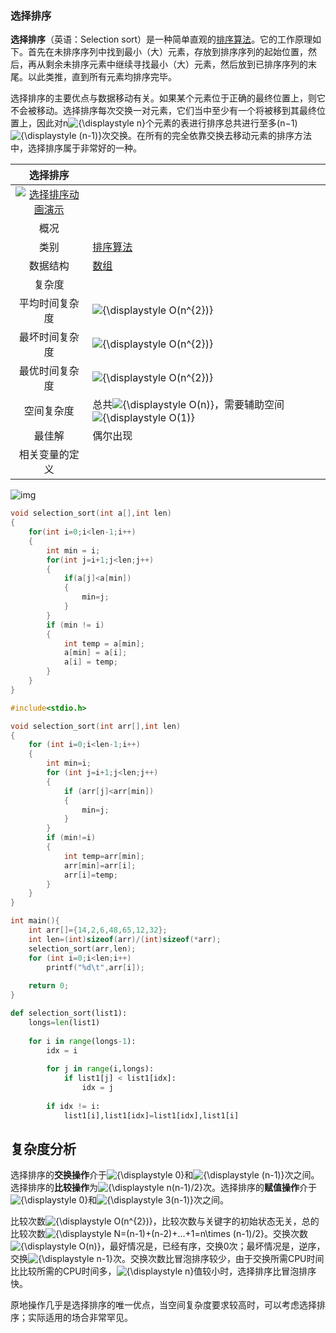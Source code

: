 ### 选择排序

**选择排序**（英语：Selection sort）是一种简单直观的[排序算法](https://zh.wikipedia.org/wiki/排序算法)。它的工作原理如下。首先在未排序序列中找到最小（大）元素，存放到排序序列的起始位置，然后，再从剩余未排序元素中继续寻找最小（大）元素，然后放到已排序序列的末尾。以此类推，直到所有元素均排序完毕。

选择排序的主要优点与数据移动有关。如果某个元素位于正确的最终位置上，则它不会被移动。选择排序每次交换一对元素，它们当中至少有一个将被移到其最终位置上，因此对n![{\displaystyle n}](https://wikimedia.org/api/rest_v1/media/math/render/svg/a601995d55609f2d9f5e233e36fbe9ea26011b3b)个元素的表进行排序总共进行至多(n−1)![{\displaystyle (n-1)}](https://wikimedia.org/api/rest_v1/media/math/render/svg/df88c6333caaf6471cf277f24b802ff9931b133e)次交换。在所有的完全依靠交换去移动元素的排序方法中，选择排序属于非常好的一种。

|                           选择排序                           |                                                              |
| :----------------------------------------------------------: | ------------------------------------------------------------ |
| [![选择排序动画演示](https://upload.wikimedia.org/wikipedia/commons/b/b0/Selection_sort_animation.gif)](https://zh.wikipedia.org/wiki/File:Selection_sort_animation.gif) |                                                              |
|                             概况                             |                                                              |
|                             类别                             | [排序算法](https://zh.wikipedia.org/wiki/排序算法)           |
|                           数据结构                           | [数组](https://zh.wikipedia.org/wiki/數組)                   |
|                            复杂度                            |                                                              |
|                        平均时间复杂度                        | ![{\displaystyle O(n^{2})}](https://wikimedia.org/api/rest_v1/media/math/render/svg/6cd9594a16cb898b8f2a2dff9227a385ec183392) |
|                        最坏时间复杂度                        | ![{\displaystyle O(n^{2})}](https://wikimedia.org/api/rest_v1/media/math/render/svg/6cd9594a16cb898b8f2a2dff9227a385ec183392) |
|                        最优时间复杂度                        | ![{\displaystyle O(n^{2})}](https://wikimedia.org/api/rest_v1/media/math/render/svg/6cd9594a16cb898b8f2a2dff9227a385ec183392) |
|                          空间复杂度                          | 总共![{\displaystyle O(n)}](https://wikimedia.org/api/rest_v1/media/math/render/svg/34109fe397fdcff370079185bfdb65826cb5565a)，需要辅助空间![{\displaystyle O(1)}](https://wikimedia.org/api/rest_v1/media/math/render/svg/e66384bc40452c5452f33563fe0e27e803b0cc21) |
|                            最佳解                            | 偶尔出现                                                     |
|                        相关变量的定义                        |                                                              |

![img](https://upload.wikimedia.org/wikipedia/commons/9/94/Selection-Sort-Animation.gif)

```c
void selection_sort(int a[],int len)
{
	for(int i=0;i<len-1;i++)
	{
		int min = i;
		for(int j=i+1;j<len;j++)
		{
			if(a[j]<a[min])
			{
				min=j;
			}
		}
		if (min != i)
		{
			int temp = a[min];
			a[min] = a[i];
			a[i] = temp;
		}
	}
}
```

```c
#include<stdio.h>

void selection_sort(int arr[],int len)
{
	for (int i=0;i<len-1;i++)
	{
		int min=i;
		for (int j=i+1;j<len;j++)
		{
			if (arr[j]<arr[min])
			{
				min=j;
			}
		}
		if (min!=i)
		{
			int temp=arr[min];
			arr[min]=arr[i];
			arr[i]=temp;
		}
	}
}

int main(){
	int arr[]={14,2,6,48,65,12,32};
	int len=(int)sizeof(arr)/(int)sizeof(*arr);
	selection_sort(arr,len);
	for (int i=0;i<len;i++)
		printf("%d\t",arr[i]);
		
	return 0;
}
```

```python
def selection_sort(list1):
    longs=len(list1)
    
    for i in range(longs-1):
        idx = i
        
        for j in range(i,longs):
            if list1[j] < list1[idx]:
                idx = j
        
        if idx != i:
            list1[i],list1[idx]=list1[idx],list1[i]
```

## 复杂度分析

选择排序的**交换操作**介于![{\displaystyle 0}](https://wikimedia.org/api/rest_v1/media/math/render/svg/2aae8864a3c1fec9585261791a809ddec1489950)和![{\displaystyle (n-1)}](https://wikimedia.org/api/rest_v1/media/math/render/svg/df88c6333caaf6471cf277f24b802ff9931b133e)次之间。选择排序的**比较操作**为![{\displaystyle n(n-1)/2}](https://wikimedia.org/api/rest_v1/media/math/render/svg/5b1d96c185de1bffc1e78739934b09489f683efc)次。选择排序的**赋值操作**介于![{\displaystyle 0}](https://wikimedia.org/api/rest_v1/media/math/render/svg/2aae8864a3c1fec9585261791a809ddec1489950)和![{\displaystyle 3(n-1)}](https://wikimedia.org/api/rest_v1/media/math/render/svg/9f9625ca1f3948f695b40e81494eae177a368e5d)次之间。


比较次数![{\displaystyle O(n^{2})}](https://wikimedia.org/api/rest_v1/media/math/render/svg/6cd9594a16cb898b8f2a2dff9227a385ec183392)，比较次数与关键字的初始状态无关，总的比较次数![{\displaystyle N=(n-1)+(n-2)+...+1=n\times (n-1)/2}](https://wikimedia.org/api/rest_v1/media/math/render/svg/e83c9cf3e4b7175ccb96755f88bc34fac90ab660)。交换次数![{\displaystyle O(n)}](https://wikimedia.org/api/rest_v1/media/math/render/svg/34109fe397fdcff370079185bfdb65826cb5565a)，最好情况是，已经有序，交换0次；最坏情况是，逆序，交换![{\displaystyle n-1}](https://wikimedia.org/api/rest_v1/media/math/render/svg/fbd0b0f32b28f51962943ee9ede4fb34198a2521)次。交换次数比冒泡排序较少，由于交换所需CPU时间比比较所需的CPU时间多，![{\displaystyle n}](https://wikimedia.org/api/rest_v1/media/math/render/svg/a601995d55609f2d9f5e233e36fbe9ea26011b3b)值较小时，选择排序比冒泡排序快。

原地操作几乎是选择排序的唯一优点，当空间复杂度要求较高时，可以考虑选择排序；实际适用的场合非常罕见。

